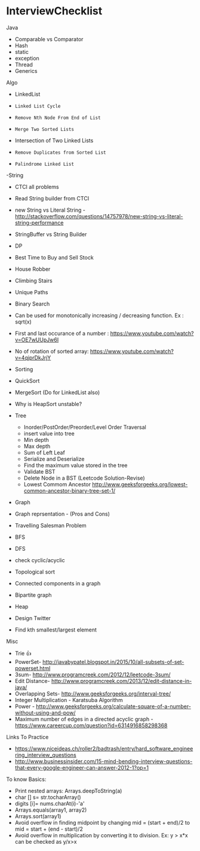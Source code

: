 # InterviewChecklist
 Java
 - Comparable vs Comparator
 - Hash
 - static
 - exception
 - Thread
 - Generics


Algo
 - LinkedList
  - 	Linked List Cycle
  - 	Remove Nth Node From End of List
  - 	Merge Two Sorted Lists
  -  Intersection of Two Linked Lists
  - 	Remove Duplicates from Sorted List
  - 	Palindrome Linked List
  
 -String 
  - CTCI all problems
  - Read String builder from CTCI
  - new String vs Literal String - http://stackoverflow.com/questions/14757978/new-string-vs-literal-string-performance
  - StringBuffer vs String Builder
 
 - DP
  - Best Time to Buy and Sell Stock
  - House Robber
  - Climbing Stairs
  - Unique Paths
  
 - Binary Search
  - Can be used for monotonically increasing / decreasing function. Ex : sqrt(x)
  - First and last occurance of a number : https://www.youtube.com/watch?v=OE7wUUpJw6I
  - No of rotation of sorted array: https://www.youtube.com/watch?v=4qjprDkJrjY

 
 - Sorting
  - QuickSort
  - MergeSort (Do for LinkedList also)
  - Why is HeapSort unstable?
 
 - Tree
   - Inorder/PostOrder/Preorder/Level Order Traversal
   - insert value into tree
   - Min depth
   - Max depth
   - Sum of Left Leaf
   - Serialize and Deserialize
   - Find the maximum value stored in the tree
   - Validate BST
   - Delete Node in a BST  (Leetcode Solution-Revise)
   - Lowest Commom Ancestor http://www.geeksforgeeks.org/lowest-common-ancestor-binary-tree-set-1/
   
 - Graph
  - Graph reprsentation - (Pros and Cons)
  - Travelling Salesman Problem
  - BFS
  - DFS 
   - check cyclic/acyclic
   - Topological sort
   - Connected components in a graph
   - Bipartite graph
  
 - Heap
  - Design Twitter
  - Find kth smallest/largest element

Misc
 - Trie :+1:
 - PowerSet- http://javabypatel.blogspot.in/2015/10/all-subsets-of-set-powerset.html
 - 3sum- http://www.programcreek.com/2012/12/leetcode-3sum/
 - Edit Distance- http://www.programcreek.com/2013/12/edit-distance-in-java/
 - Overlapping Sets- http://www.geeksforgeeks.org/interval-tree/
 - Integer Multiplication - Karatsuba Algorithm
 - Power - http://www.geeksforgeeks.org/calculate-square-of-a-number-without-using-and-pow/
 - Maximum number of edges in a directed acyclic graph - https://www.careercup.com/question?id=6314916858298368

Links To Practice
 - https://www.niceideas.ch/roller2/badtrash/entry/hard_software_engineering_interview_questions
 - http://www.businessinsider.com/15-mind-bending-interview-questions-that-every-google-engineer-can-answer-2012-1?op=1

To know Basics:
 - Print nested arrays: Arrays.deepToString(a)
 - char [] s= str.tocharArray()
 - digits [i]= nums.charAt(i)-'a'
 - Arrays.equals(array1, array2)
 - Arrays.sort(array1)
 - Avoid overflow in finding midpoint by changing mid = (start + end)/2 to mid = start + (end - start)/2
 - Avoid overflow in multiplication by converting it to division. Ex: y > x*x can be checked as y/x>x

